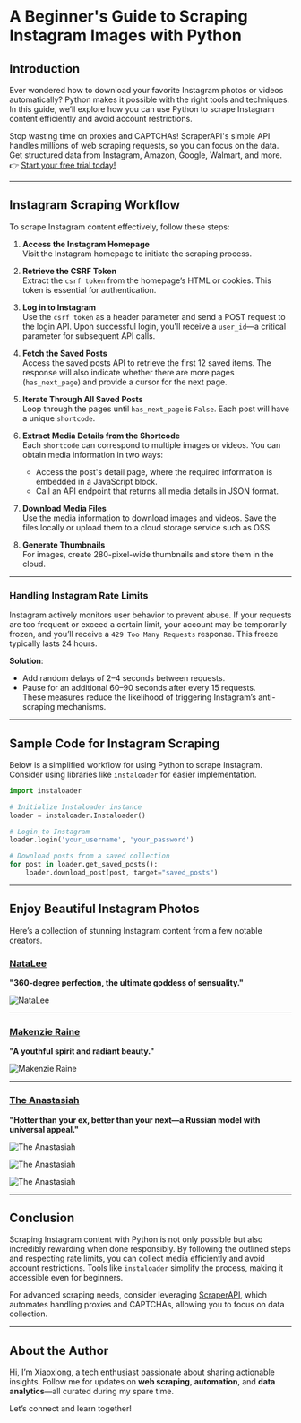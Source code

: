 
# A Beginner's Guide to Scraping Instagram Images with Python

## Introduction

Ever wondered how to download your favorite Instagram photos or videos automatically? Python makes it possible with the right tools and techniques. In this guide, we’ll explore how you can use Python to scrape Instagram content efficiently and avoid account restrictions.

Stop wasting time on proxies and CAPTCHAs! ScraperAPI's simple API handles millions of web scraping requests, so you can focus on the data. Get structured data from Instagram, Amazon, Google, Walmart, and more. 👉 [Start your free trial today!](https://bit.ly/Scraperapi)

---

## Instagram Scraping Workflow

To scrape Instagram content effectively, follow these steps:

1. **Access the Instagram Homepage**  
   Visit the Instagram homepage to initiate the scraping process.

2. **Retrieve the CSRF Token**  
   Extract the `csrf token` from the homepage’s HTML or cookies. This token is essential for authentication.

3. **Log in to Instagram**  
   Use the `csrf token` as a header parameter and send a POST request to the login API. Upon successful login, you'll receive a `user_id`—a critical parameter for subsequent API calls.

4. **Fetch the Saved Posts**  
   Access the saved posts API to retrieve the first 12 saved items. The response will also indicate whether there are more pages (`has_next_page`) and provide a cursor for the next page.

5. **Iterate Through All Saved Posts**  
   Loop through the pages until `has_next_page` is `False`. Each post will have a unique `shortcode`.

6. **Extract Media Details from the Shortcode**  
   Each `shortcode` can correspond to multiple images or videos. You can obtain media information in two ways:
   - Access the post's detail page, where the required information is embedded in a JavaScript block.
   - Call an API endpoint that returns all media details in JSON format.

7. **Download Media Files**  
   Use the media information to download images and videos. Save the files locally or upload them to a cloud storage service such as OSS.

8. **Generate Thumbnails**  
   For images, create 280-pixel-wide thumbnails and store them in the cloud.

---

### Handling Instagram Rate Limits

Instagram actively monitors user behavior to prevent abuse. If your requests are too frequent or exceed a certain limit, your account may be temporarily frozen, and you’ll receive a `429 Too Many Requests` response. This freeze typically lasts 24 hours.

**Solution**:  
- Add random delays of 2–4 seconds between requests.  
- Pause for an additional 60–90 seconds after every 15 requests.  
These measures reduce the likelihood of triggering Instagram’s anti-scraping mechanisms.

---

## Sample Code for Instagram Scraping

Below is a simplified workflow for using Python to scrape Instagram. Consider using libraries like `instaloader` for easier implementation.

```python
import instaloader

# Initialize Instaloader instance
loader = instaloader.Instaloader()

# Login to Instagram
loader.login('your_username', 'your_password')

# Download posts from a saved collection
for post in loader.get_saved_posts():
    loader.download_post(post, target="saved_posts")
```

---

## Enjoy Beautiful Instagram Photos

Here’s a collection of stunning Instagram content from a few notable creators.

### [NataLee](https://www.instagram.com/natalee.007)  
**"360-degree perfection, the ultimate goddess of sensuality."**

![NataLee](https://static.refusea.com/ins/2272032299620898023.jpeg?x-oss-process=image/resize,w_640)

---

### [Makenzie Raine](https://www.instagram.com/makenzie_raine)  
**"A youthful spirit and radiant beauty."**

![Makenzie Raine](https://static.refusea.com/ins/2564993915761649995.jpeg?x-oss-process=image/resize,w_640)

---

### [The Anastasiah](https://www.instagram.com/theanastasiah)  
**"Hotter than your ex, better than your next—a Russian model with universal appeal."**

![The Anastasiah](https://static.refusea.com/ins/2171989696171036172.jpeg?x-oss-process=image/resize,w_640)

![The Anastasiah](https://static.refusea.com/ins/2159694013247042621.jpeg?x-oss-process=image/resize,w_640)

![The Anastasiah](https://static.refusea.com/ins/1419587846205285494.jpeg?x-oss-process=image/resize,w_640)

---

## Conclusion

Scraping Instagram content with Python is not only possible but also incredibly rewarding when done responsibly. By following the outlined steps and respecting rate limits, you can collect media efficiently and avoid account restrictions. Tools like `instaloader` simplify the process, making it accessible even for beginners.

For advanced scraping needs, consider leveraging [ScraperAPI](https://bit.ly/Scraperapi), which automates handling proxies and CAPTCHAs, allowing you to focus on data collection.

---

## About the Author

Hi, I’m Xiaoxiong, a tech enthusiast passionate about sharing actionable insights. Follow me for updates on **web scraping**, **automation**, and **data analytics**—all curated during my spare time.

Let’s connect and learn together!

